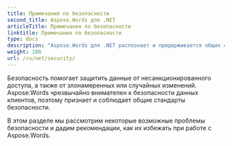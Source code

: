 ```yaml
---
title: Примечания по безопасности
second_title: Aspose.Words для .NET
articleTitle: Примечания по безопасности
linktitle: Примечания по безопасности
type: docs
description: "Aspose.Words для .NET распознает и придерживается общих стандартов безопасности, обеспечивая высокий уровень безопасности данных. Ознакомьтесь с возможными проблемами безопасности и рекомендациями, как их избежать с помощью C#."
weight: 100
url: /ru/net/security/
---
```


Безопасность помогает защитить данные от несанкционированного доступа, а также от злонамеренных или случайных изменений. Aspose.Words чрезвычайно внимателен к безопасности данных клиентов, поэтому признает и соблюдает общие стандарты безопасности.

В этом разделе мы рассмотрим некоторые возможные проблемы безопасности и дадим рекомендации, как их избежать при работе с Aspose.Words.